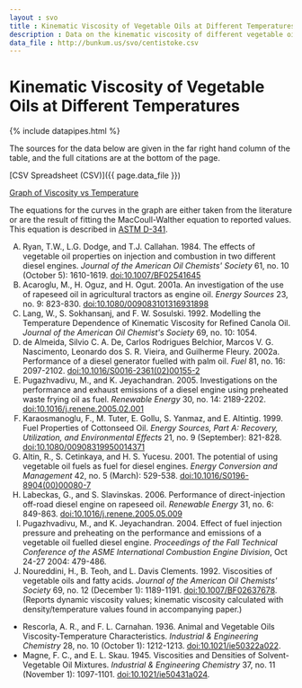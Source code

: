 ```yaml
---
layout : svo
title : Kinematic Viscosity of Vegetable Oils at Different Temperatures -- SVO Powering Your Vehicle with Straight Vegetable Oil
description : Data on the kinematic viscosity of different vegetable oils reported in the literature and presented in table and graph formats
data_file : http://bunkum.us/svo/centistoke.csv
---
```

<style type="text/css">
    ol { list-style-type: upper-alpha; }
</style>

# Kinematic Viscosity of Vegetable Oils at Different Temperatures

{% include datapipes.html %}

The sources for the data below are given in the far right hand 
column of the table, and the full citations are at the bottom of the 
page.

[CSV Spreadsheet (CSV)]({{ page.data_file }})

<object data="viscosity_color.pdf#zoom=scale" type="application/pdf" 
	width="100%" height="60%">
	<a href="viscosity_color.pdf">
		Graph of Viscosity vs Temperature	
	</a>
</object>

The equations for the curves in the graph are either taken from the
literature or are the result of fitting the MacCoull-Walther equation
to reported values. This equation is described in <a
href="http://www.astm.org/Standards/D341.htm">ASTM D-341</a>.

1. Ryan, T.W., L.G. Dodge, and T.J. Callahan. 1984. The effects of
   vegetable oil properties on injection and combustion in two
   different diesel engines. _Journal of the American Oil Chemists'
   Society_ 61, no. 10 (October 5):
   1610-1619. [ doi:10.1007/BF02541645 ][2]
2. Acaroglu, M., H. Oguz, and H. Ogut. 2001a. An investigation of the
   use of rapeseed oil in agricultural tractors as engine oil. _Energy
   Sources_ 23, no. 9: 823-830. [ doi:10.1080/009083101316931898 ][3]
3. Lang, W., S. Sokhansanj, and F. W. Sosulski. 1992. Modelling the
   Temperature Dependence of Kinematic Viscosity for Refined Canola
   Oil. _Journal of the American Oil Chemist's Society_ 69,
   no. 10: 1054.
4. de Almeida, Silvio C. A. De, Carlos Rodrigues Belchior, Marcos
   V. G. Nascimento, Leonardo dos S. R. Vieira, and Guilherme
   Fleury. 2002a. Performance of a diesel generator fuelled with palm
   oil. _Fuel_ 81, no. 16:
   2097-2102. [ doi:10.1016/S0016-2361(02)00155-2 ][4]
5. Pugazhvadivu, M., and K. Jeyachandran. 2005. Investigations on the
   performance and exhaust emissions of a diesel engine using
   preheated waste frying oil as fuel. _Renewable Energy_ 30, no. 14:
   2189-2202. [ doi:10.1016/j.renene.2005.02.001 ][5]
6. Karaosmanoglu, F., M. Tuter, E. Gollu, S. Yanmaz, and
   E. Altintig. 1999. Fuel Properties of Cottonseed Oil. _Energy
   Sources, Part A: Recovery, Utilization, and Environmental Effects_
   21, no. 9 (September):
   821-828. [ doi:10.1080/00908319950014371 ][6]
7. Altin, R., S. Cetinkaya, and H. S. Yucesu. 2001. The potential of
   using vegetable oil fuels as fuel for diesel engines. _Energy
   Conversion and Management_ 42, no. 5 (March):
   529-538. [ doi:10.1016/S0196-8904(00)00080-7 ][7]
8. Labeckas, G., and S. Slavinskas. 2006. Performance of
   direct-injection off-road diesel engine on rapeseed oil. _Renewable
   Energy_ 31, no. 6: 849-863. [ doi:10.1016/j.renene.2005.05.009 ][8]
9. Pugazhvadivu, M., and K. Jeyachandran. 2004. Effect of fuel
   injection pressure and preheating on the performance and emissions
   of a vegetable oil fuelled diesel engine. _Proceedings of the Fall
   Technical Conference of the ASME International Combustion Engine
   Division_, Oct 24-27 2004: 479-486.
10. Noureddini, H., B. Teoh, and L. Davis Clements. 1992. Viscosities
    of vegetable oils and fatty acids. _Journal of the American Oil
    Chemists' Society_ 69, no. 12 (December 1):
    1189-1191. [doi:10.1007/BF02637678][9]. (Reports dynamic viscosity
    values; kinematic viscosity calculated with density/temperature
    values found in accompanying paper.)

* Rescorla, A. R., and F. L. Carnahan. 1936. Animal and Vegetable Oils
  Viscosity-Temperature Characteristics. _Industrial & Engineering
  Chemistry_ 28, no. 10 (October 1):
  1212-1213. [doi:10.1021/ie50322a022][10].
* Magne, F. C., and E. L. Skau. 1945. Viscosities and Densities of
  Solvent-Vegetable Oil Mixtures. _Industrial & Engineering Chemistry_
  37, no. 11 (November 1): 1097-1101. [doi:10.1021/ie50431a024][11].


[1]: http://www.astm.org/Standards/D341.htm
[2]: http://dx.doi.org/10.1007/BF02541645
[3]: http://dx.doi.org/10.1080/009083101316931898
[4]: http://dx.doi.org/10.1016/S0016-2361(02)00155-2
[5]: http://dx.doi.org/10.1016/j.renene.2005.02.001
[6]: http://dx.doi.org/10.1080/00908319950014371
[7]: http://dx.doi.org/10.1016/S0196-8904(00)00080-7
[8]: http://dx.doi.org/10.1016/j.renene.2005.05.009
[9]: http://dx.doi.org/10.1007/BF02637678
[10]: http://dx.doi.org/10.1021/ie50322a022
[11]: http://dx.doi.org/10.1021/ie50431a024

